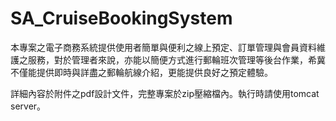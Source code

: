 # SA_CruiseBookingSystem

本專案之電子商務系統提供使用者簡單與便利之線上預定、訂單管理與會員資料維護之服務，對於管理者來說，亦能以簡便方式進行郵輪班次管理等後台作業，希冀不僅能提供即時與詳盡之郵輪航線介紹，更能提供良好之預定體驗。

詳細內容於附件之pdf設計文件，完整專案於zip壓縮檔內。執行時請使用tomcat server。
